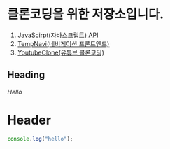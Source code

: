 # 클론코딩을 위한 저장소입니다.

1. [JavaScirpt(자바스크립트) API](https://github.com/JungSeongCheol/WebCoding/tree/master/Javascript "JavaScirpt(자바스크립트) API")
2. [TempNavi(네비게이션 프론트엔드)](https://github.com/JungSeongCheol/WebCoding/tree/master/TempNavi "TempNavi(네비게이션 프론트엔드)")
3. [YoutubeClone(유튜브 클론코딩)](https://github.com/JungSeongCheol/WebCoding/tree/master/YoutubeClone "YoutubeClone(유튜브 클론코딩)")


## Heading

_Hello_

# Header

```ts
console.log("hello");
```
